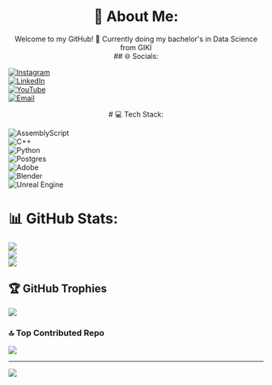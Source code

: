 <div align="center">

# 💫 About Me:

</div>
<div align="center">
Welcome to my GitHub! 🚀  
Currently doing my bachelor's in Data Science from GIKI  

</div>
<div align="center">
## 🌐 Socials:
</div>

[![Instagram](https://img.shields.io/badge/Instagram-%23E4405F.svg?logo=Instagram&logoColor=white)](https://instagram.com/zainwajid_)  
[![LinkedIn](https://img.shields.io/badge/LinkedIn-%230077B5.svg?logo=linkedin&logoColor=white)](https://linkedin.com/in/zain-wajid-5978462a0)  
[![YouTube](https://img.shields.io/badge/YouTube-%23FF0000.svg?logo=YouTube&logoColor=white)](https://youtube.com/@warkasai7558)  
[![Email](https://img.shields.io/badge/Email-D14836?logo=gmail&logoColor=white)](mailto:zainwajidsharif@gmail.com)  

<div align="center">
# 💻 Tech Stack:
</div>

![AssemblyScript](https://img.shields.io/badge/assembly%20script-%23000000.svg?style=for-the-badge&logo=assemblyscript&logoColor=white)  
![C++](https://img.shields.io/badge/c++-%2300599C.svg?style=for-the-badge&logo=c%2B%2B&logoColor=white)  
![Python](https://img.shields.io/badge/python-3670A0?style=for-the-badge&logo=python&logoColor=ffdd54)  
![Postgres](https://img.shields.io/badge/postgres-%23316192.svg?style=for-the-badge&logo=postgresql&logoColor=white)  
![Adobe](https://img.shields.io/badge/adobe-%23FF0000.svg?style=for-the-badge&logo=adobe&logoColor=white)  
![Blender](https://img.shields.io/badge/blender-%23F5792A.svg?style=for-the-badge&logo=blender&logoColor=white)  
![Unreal Engine](https://img.shields.io/badge/unrealengine-%23313131.svg?style=for-the-badge&logo=unrealengine&logoColor=white)  

# 📊 GitHub Stats:
![](https://github-readme-stats.vercel.app/api?username=ZainWajid775&theme=aura&hide_border=false&include_all_commits=true&count_private=true)  
![](https://github-readme-streak-stats.herokuapp.com/?user=ZainWajid775&theme=aura&hide_border=false)  
![](https://github-readme-stats.vercel.app/api/top-langs/?username=ZainWajid775&theme=aura&hide_border=false&include_all_commits=true&count_private=true&layout=compact)  

## 🏆 GitHub Trophies
![](https://github-profile-trophy.vercel.app/?username=ZainWajid775&theme=city_lights&no-frame=false&no-bg=true&margin-w=4)  

### 🔝 Top Contributed Repo
![](https://github-contributor-stats.vercel.app/api?username=ZainWajid775&limit=5&theme=dark&combine_all_yearly_contributions=true)  

---
[![](https://visitcount.itsvg.in/api?id=ZainWajid775&icon=0&color=8)](https://visitcount.itsvg.in)  

</div>
